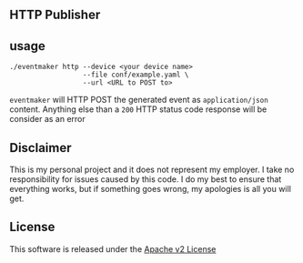 ## HTTP Publisher 

## usage 

```shell
./eventmaker http --device <your device name>
                  --file conf/example.yaml \
                  --url <URL to POST to>
```

`eventmaker` will HTTP POST the generated event as `application/json` content. Anything else than a `200` HTTP status code response will be consider as an error


## Disclaimer

This is my personal project and it does not represent my employer. I take no responsibility for issues caused by this code. I do my best to ensure that everything works, but if something goes wrong, my apologies is all you will get.

## License
This software is released under the [Apache v2 License](../LICENSE)


